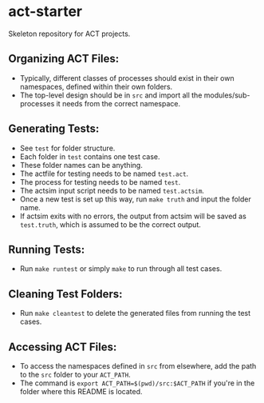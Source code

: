 # act-starter
 Skeleton repository for ACT projects. 

## Organizing ACT Files:
- Typically, different classes of processes should exist in their own namespaces, defined within their own folders.
- The top-level design should be in `src` and import all the modules/sub-processes it needs from the correct namespace. 

## Generating Tests:
- See `test` for folder structure. 
- Each folder in `test` contains one test case. 
- These folder names can be anything.
- The actfile for testing needs to be named `test.act`.
- The process for testing needs to be named `test`.
- The actsim input script needs to be named `test.actsim`.
- Once a new test is set up this way, run `make truth` and input the folder name.
- If actsim exits with no errors, the output from actsim will be saved as `test.truth`, which is assumed to be the correct output.

## Running Tests:
- Run `make runtest` or simply `make` to run through all test cases.

## Cleaning Test Folders:
- Run `make cleantest` to delete the generated files from running the test cases.

## Accessing ACT Files:
- To access the namespaces defined in `src` from elsewhere, add the path to the `src` folder to your `ACT_PATH`.
- The command is `export ACT_PATH=$(pwd)/src:$ACT_PATH` if you're in the folder where this README is located. 
